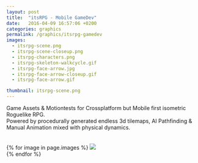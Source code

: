 ```yaml
---
layout: post
title:  "itsRPG - Mobile GameDev"
date:   2016-04-09 16:57:06 +0200
categories: graphics
permalink: /graphics/itsrpg-gamedev
images:
  - itsrpg-scene.png
  - itsrpg-scene-closeup.png
  - itsrpg-characters.png
  - itsrpg-skeleton-walkcycle.gif
  - itsrpg-face-arrow.jpg
  - itsrpg-face-arrow-closeup.gif
  - itsrpg-face-arrow.gif

thumbnail: itsrpg-scene.png
---
```

Game Assets & Motiontests for Crossplatform but Mobile first isometric Roguelike RPG.<br />
Powered by procedurally generated endless 3d tilemaps, AI Pathfinding & Manual Animation mixed with physical dynamics.<br />
<br />
<br />
{% for image in page.images %}
  <img rel="nofollow" class="image-full" src="/assets/graphics/itsrpg-gamedev/{{ image }}"/>
  <br />
{% endfor %}
